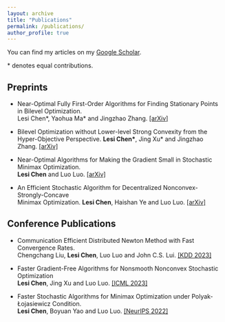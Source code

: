 ```yaml
---
layout: archive
title: "Publications"
permalink: /publications/
author_profile: true
---
```


You can find my articles on my [Google Scholar](https://scholar.google.com/citations?user=ynGzhugAAAAJ&hl=en&oi=ao). 

 \* denotes equal contributions.

## Preprints 

* Near-Optimal Fully First-Order Algorithms for Finding  Stationary Points in Bilevel Optimization. \
  Lesi Chen*, Yaohua Ma* and Jingzhao Zhang. [[arXiv]](https://arxiv.org/pdf/2306.14853.pdf)
  
* Bilevel Optimization without Lower-level Strong Convexity from the \
  Hyper-Objective Perspective. **Lesi Chen\***, Jing Xu\* and Jingzhao Zhang. [[arXiv]](https://arxiv.org/abs/2301.00712)

* Near-Optimal Algorithms for Making the Gradient Small in Stochastic Minimax Optimization. \
  **Lesi Chen** and Luo Luo. [[arXiv]](https://arxiv.org/abs/2208.05925) 
  
* An Efficient Stochastic Algorithm for Decentralized Nonconvex-Strongly-Concave \
  Minimax Optimization. **Lesi Chen**, Haishan Ye and Luo Luo. [[arXiv]](https://arxiv.org/pdf/2212.02387.pdf) 
  


## Conference Publications

* Communication Efficient Distributed Newton Method with Fast Convergence Rates. \
  Chengchang Liu, **Lesi Chen**, Luo Luo and John C.S. Lui. [[KDD 2023]](https://arxiv.org/pdf/2305.17945.pdf)

  
* Faster Gradient-Free Algorithms for Nonsmooth Nonconvex Stochastic Optimization \
  **Lesi Chen**, Jing Xu and Luo Luo. [[ICML 2023]](https://openreview.net/pdf?id=VqnEAUnfvu)
  

* Faster Stochastic Algorithms for Minimax Optimization under Polyak-Łojasiewicz Condition. \
  **Lesi Chen**, Boyuan Yao and Luo Luo. [[NeurIPS 2022]](https://papers.nips.cc/paper_files/paper/2022/file/5a4699b3d0bf7ba934fe10cdba5a8a32-Supplemental-Conference.pdf) 
  
  
